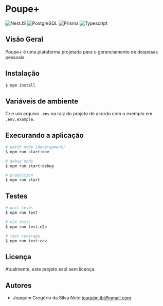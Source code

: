 # Poupe+

![NestJS](https://img.shields.io/badge/NestJs-%23E0234E.svg?style=flat&logo=nestjs&logoColor=white)
![PostgreSQL](https://img.shields.io/badge/PostgreSQL-%233A618B.svg?style=flat&logo=postgresql&logoColor=white)
![Prisma](https://img.shields.io/badge/Prisma-%2314324A.svg?style=flat&logo=prisma&logoColor=white)
![Typescript](https://img.shields.io/badge/Typescript-%234166CA.svg?style=flat&logo=mongodb&logoColor=white)

## Visão Geral

Poupe+ é uma plataforma projetada para o gerenciamento de despesas pessoais.

## Instalação

```bash
$ npm install
```

## Variáveis de ambiente

Crie um arquivo `.env` na raiz do projeto de acordo com o exemplo em `.env.example`.

## Execurando a aplicação

```bash
# watch mode (development)
$ npm run start:dev

# debug mode
$ npm run start:debug

# production
$ npm run start
```

## Testes

```bash
# unit tests
$ npm run test

# e2e tests
$ npm run test:e2e

# test coverage
$ npm run test:cov
```

## Licença

Atualmente, este projeto está sem licença.

## Autores

- Joaquim Gregório da Silva Neto <joaquim.ibi@gmail.com>
